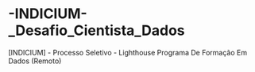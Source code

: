 # -INDICIUM-_Desafio_Cientista_Dados
[INDICIUM] - Processo Seletivo - Lighthouse Programa De Formação Em Dados (Remoto)
